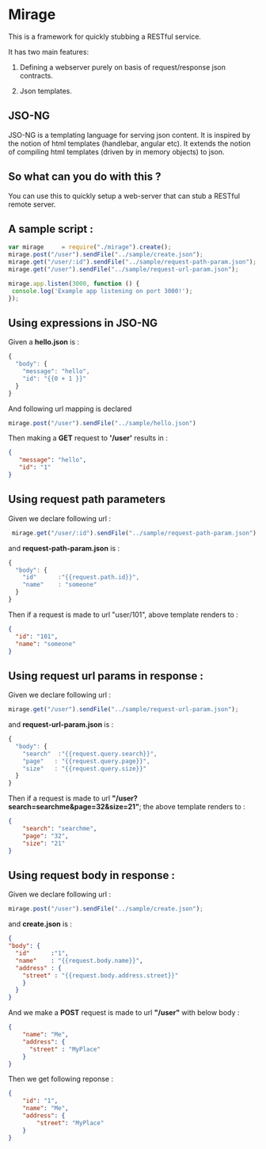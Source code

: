 # Mirage

This is a framework for quickly stubbing a RESTful service.

It has two main features:

1. Defining a webserver purely on basis of request/response json contracts.

2. Json templates.

## JSO-NG

JSO-NG is a templating language for serving json content.
It is inspired by the notion of html templates (handlebar, angular etc).
It extends the notion of compiling html templates (driven by in memory objects) to json.

## So what can you do with this ?

You can use this to quickly setup a web-server that can stub a RESTful  remote server.

## A sample script :

```javascript
var mirage     = require("./mirage").create();
mirage.post("/user").sendFile("../sample/create.json");
mirage.get("/user/:id").sendFile("../sample/request-path-param.json");
mirage.get("/user").sendFile("../sample/request-url-param.json");

mirage.app.listen(3000, function () {
 console.log('Example app listening on port 3000!');
});
```

## Using expressions in JSO-NG

Given a __hello.json__ is : 
```javascript
{
  "body": {
    "message": "hello",
    "id": "{{0 + 1 }}"
  }
}
```
And following url mapping is declared 
```javascript
mirage.post("/user").sendFile("../sample/hello.json")
```

Then making a __GET__ request to __'/user'__ results in : 
 ```json
 {
    "message": "hello",
    "id": "1"
}
 ```
## Using request path parameters
Given we declare following url :

```javascript
 mirage.get("/user/:id").sendFile("../sample/request-path-param.json");
```
and __request-path-param.json__ is : 
```javascript
{
  "body": {
    "id"      :"{{request.path.id}}",
    "name"    : "someone"
  }
}
```
Then if a request is made to url "user/101", above template renders to : 
```json
{
  "id": "101",
  "name": "someone"
}
```
## Using request url params in response : 
Given we declare following url :

```javascript
mirage.get("/user").sendFile("../sample/request-url-param.json");
```

and __request-url-param.json__ is : 
```javascript
{
  "body": {
    "search"  :"{{request.query.search}}",
    "page"   : "{{request.query.page}}",
    "size"   : "{{request.query.size}}"
  }
}
```

Then if a request is made to url __"/user?search=searchme&page=32&size=21"__; the above template renders to : 
```json
{
    "search": "searchme",
    "page": "32",
    "size": "21"
}
```

## Using request body in response : 

Given we declare following url :
```javascript
mirage.post("/user").sendFile("../sample/create.json");
```
and __create.json__ is : 
```json
{
"body": {
  "id"      :"1",
  "name"    : "{{request.body.name}}",
  "address" : {
    "street" : "{{request.body.address.street}}"
    }
  }
}
```
And we make a __POST__ request is made to url __"/user"__ with below body : 
```json
{
    "name": "Me",
    "address": {
      "street" : "MyPlace"
    }
}
```

Then we get following reponse : 
```json
{
    "id": "1",
    "name": "Me",
    "address": {
        "street": "MyPlace"
    }
}
```
